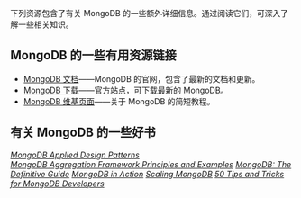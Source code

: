 下列资源包含了有关 MongoDB 的一些额外详细信息。通过阅读它们，可深入了解一些相关知识。  

## MongoDB 的一些有用资源链接  

- [MongoDB 文档](http://docs.mongodb.org/manual/)——MongoDB 的官网，包含了最新的文档和更新。   
- [MongoDB 下载](http://www.mongodb.org/downloads)——官方站点，可下载最新的 MongoDB。
- [MongoDB 维基页面](http://en.wikipedia.org/wiki/MongoDB)——关于 MongoDB 的简短教程。  

## 有关 MongoDB 的一些好书  

[*MongoDB Applied Design Patterns*](http://www.amazon.com/exec/obidos/ASIN/1449340040/httpwwwtuto0a-20)  
[*MongoDB Aggregation Framework Principles and Examples*](http://www.amazon.com/exec/obidos/ASIN/B00DGKGWE4/httpwwwtuto0a-20)
[*MongoDB: The Definitive Guide*](http://www.amazon.com/exec/obidos/ASIN/1449381561/httpwwwtuto0a-20)
[*MongoDB in Action*](http://www.amazon.com/exec/obidos/ASIN/1935182870/httpwwwtuto0a-20)
[*Scaling MongoDB*](http://www.amazon.com/exec/obidos/ASIN/B004LRPBD4/httpwwwtuto0a-20)
[*50 Tips and Tricks for MongoDB Developers*](http://www.amazon.com/exec/obidos/ASIN/1449304613/httpwwwtuto0a-20)


